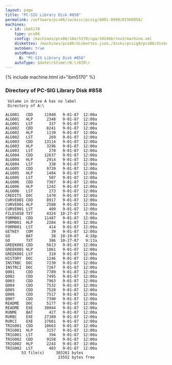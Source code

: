 ```yaml
---
layout: page
title: "PC-SIG Library Disk #858"
permalink: /software/pcx86/sw/misc/pcsig/0001-0999/DISK0858/
machines:
  - id: ibm5170
    type: pcx86
    config: /machines/pcx86/ibm/5170/cga/1024kb/rev3/machine.xml
    diskettes: /machines/pcx86/diskettes.json,/disks/pcsig0/pcx86/diskettes.json
    autoGen: true
    autoMount:
      B: "PC-SIG Library Disk #858"
    autoType: $date\r$time\rB:\rDIR\r
---
```


{% include machine.html id="ibm5170" %}

### Directory of PC-SIG Library Disk #858

     Volume in drive A has no label
     Directory of A:\

    ALG001   CDD     11940   9-01-87  12:00a
    ALG001   HLP      2348   9-01-87  12:00a
    ALG001   LST       337   9-01-87  12:00a
    ALG002   CDD      8241   9-01-87  12:00a
    ALG002   HLP      1139   9-01-87  12:00a
    ALG002   LST       269   9-01-87  12:00a
    ALG003   CDD     13114   9-01-87  12:00a
    ALG003   HLP      3296   9-01-87  12:00a
    ALG003   LST       270   9-01-87  12:00a
    ALG004   CDD     12637   9-01-87  12:00a
    ALG004   HLP      2914   9-01-87  12:00a
    ALG004   LST       338   9-01-87  12:00a
    ALG005   CDD      9720   9-01-87  12:00a
    ALG005   HLP      1404   9-01-87  12:00a
    ALG005   LST       507   9-01-87  12:00a
    ALG006   CDD      7367   9-01-87  12:00a
    ALG006   HLP      1242   9-01-87  12:00a
    ALG006   LST       273   9-01-87  12:00a
    CREDITS  DOC      1470   9-01-87  12:00a
    CURVE001 CDD      8917   9-01-87  12:00a
    CURVE001 HLP      2588   9-01-87  12:00a
    CURVE001 LST       409   9-01-87  12:00a
    FILES858 TXT      4324  10-27-87   9:05a
    FORM001  CDD     11487   9-01-87  12:00a
    FORM001  HLP      2284   9-01-87  12:00a
    FORM001  LST       414   9-01-87  12:00a
    GETKEY   COM        39   9-01-87  12:00a
    GO       BAT        38  10-19-87   4:28p
    GO       TXT       386  10-27-87   9:13a
    GREEK001 CDD      5613   9-01-87  12:00a
    GREEK001 HLP      1061   9-01-87  12:00a
    GREEK001 LST       310   9-01-87  12:00a
    HISTORY  DOC      1246   9-01-87  12:00a
    INSTRBC  DOC      7230   9-01-87  12:00a
    INSTRCI  DOC      7267   9-01-87  12:00a
    Q001     CDD      7789   9-01-87  12:00a
    Q002     CDD      7495   9-01-87  12:00a
    Q003     CDD      7963   9-01-87  12:00a
    Q004     CDD      7532   9-01-87  12:00a
    Q005     CDD      7520   9-01-87  12:00a
    Q006     CDD      7517   9-01-87  12:00a
    Q007     CDD      7390   9-01-87  12:00a
    README   DOC      5177   9-01-87  12:00a
    README   EXE     30944   9-01-87  12:00a
    RUNME    BAT       427   9-01-87  12:00a
    RURBC    EXE     27389   9-01-87  12:00a
    RURCI    EXE     27661   9-01-87  12:00a
    TRIG001  CDD     10663   9-01-87  12:00a
    TRIG001  HLP      3157   9-01-87  12:00a
    TRIG001  LST       394   9-01-87  12:00a
    TRIG002  CDD      9158   9-01-87  12:00a
    TRIG002  HLP      2243   9-01-87  12:00a
    TRIG002  LST       403   9-01-87  12:00a
           53 file(s)     303261 bytes
                           23552 bytes free
